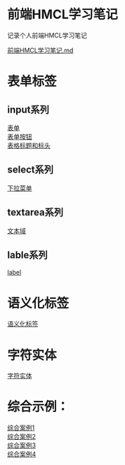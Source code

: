 # 前端HMCL学习笔记
记录个人前端HMCL学习笔记

[前端HMCL学习笔记.md](https://raw.githubusercontent.com/Pstarchen/Front-end-HMCL-learning/main/%E5%89%8D%E7%AB%AFHMCL%E5%AD%A6%E4%B9%A0%E7%AC%94%E8%AE%B0.md)

# 表单标签
## input系列
[表单](https://github.com/Pstarchen/Front-end-HMCL-learning/blob/main/%E8%A1%A8%E5%8D%95%E6%A0%87%E7%AD%BE/input%E7%B3%BB%E5%88%97/%E8%A1%A8%E5%8D%95.html)<br>
[表单按钮](https://github.com/Pstarchen/Front-end-HMCL-learning/blob/main/%E8%A1%A8%E5%8D%95%E6%A0%87%E7%AD%BE/input%E7%B3%BB%E5%88%97/%E8%A1%A8%E5%8D%95%E6%8C%89%E9%92%AE.html)<br>
[表格标题和标头](https://github.com/Pstarchen/Front-end-HMCL-learning/blob/main/%E8%A1%A8%E5%8D%95%E6%A0%87%E7%AD%BE/input%E7%B3%BB%E5%88%97/%E8%A1%A8%E6%A0%BC%E6%A0%87%E9%A2%98%E5%92%8C%E8%A1%A8%E5%A4%B4.html)

## select系列
[下拉菜单](https://github.com/Pstarchen/Front-end-HMCL-learning/blob/main/%E8%A1%A8%E5%8D%95%E6%A0%87%E7%AD%BE/select%E7%B3%BB%E5%88%97/%E4%B8%8B%E6%8B%89%E8%8F%9C%E5%8D%95.html)

## textarea系列
[文本域](https://github.com/Pstarchen/Front-end-HMCL-learning/blob/main/%E8%A1%A8%E5%8D%95%E6%A0%87%E7%AD%BE/textarea%E7%B3%BB%E5%88%97/%E6%96%87%E6%9C%AC%E5%9F%9F.html)

## lable系列
[label](https://github.com/Pstarchen/Front-end-HMCL-learning/blob/main/%E8%A1%A8%E5%8D%95%E6%A0%87%E7%AD%BE/label%E7%B3%BB%E5%88%97/label.html)


# 语义化标签
[语义化标签](https://github.com/Pstarchen/Front-end-HMCL-learning/blob/main/%E8%AF%AD%E4%B9%89%E5%8C%96%E6%A0%87%E7%AD%BE/%E8%AF%AD%E4%B9%89%E5%8C%96%E6%A0%87%E7%AD%BE.html)

# 字符实体
[字符实体](https://github.com/Pstarchen/Front-end-HMCL-learning/blob/main/%E5%AD%97%E7%AC%A6%E5%AE%9E%E4%BD%93/%E5%AD%97%E7%AC%A6%E5%AE%9E%E4%BD%93.html)

# 综合示例：
[综合案例1](https://github.com/Pstarchen/Front-end-HMCL-learning/blob/main/%E7%BB%BC%E5%90%88%E6%A1%88%E4%BE%8B1/%E7%BB%BC%E5%90%88%E6%A1%88%E4%BE%8B1.html)<br>
[综合案例2](https://github.com/Pstarchen/Front-end-HMCL-learning/blob/main/%E7%BB%BC%E5%90%88%E6%A1%88%E4%BE%8B2/index.html)<br>
[综合案例3](https://github.com/Pstarchen/Front-end-HMCL-learning/blob/main/%E7%BB%BC%E5%90%88%E6%A1%88%E4%BE%8B3/%E7%BB%BC%E5%90%88%E6%A1%88%E4%BE%8B-%E5%AD%A6%E7%94%9F%E4%BF%A1%E6%81%AF%E6%90%9C%E9%9B%86%E8%A1%A8.html)<br>
[综合案例4](https://github.com/Pstarchen/Front-end-HMCL-learning/tree/main/%E7%BB%BC%E5%90%88%E6%A1%88%E4%BE%8B4)
